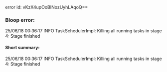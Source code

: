 error id: vKzX4upOoBINozUyhLAqoQ==
### Bloop error:

25/06/18 00:36:17 INFO TaskSchedulerImpl: Killing all running tasks in stage 4: Stage finished
#### Short summary: 

25/06/18 00:36:17 INFO TaskSchedulerImpl: Killing all running tasks in stage 4: Stage finished